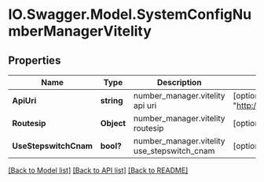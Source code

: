 # IO.Swagger.Model.SystemConfigNumberManagerVitelity
## Properties

Name | Type | Description | Notes
------------ | ------------- | ------------- | -------------
**ApiUri** | **string** | number_manager.vitelity api uri | [optional] [default to "http://api.vitelity.net/api.php"]
**Routesip** | **Object** | number_manager.vitelity routesip | [optional] 
**UseStepswitchCnam** | **bool?** | number_manager.vitelity use_stepswitch_cnam | [optional] [default to false]

[[Back to Model list]](../README.md#documentation-for-models) [[Back to API list]](../README.md#documentation-for-api-endpoints) [[Back to README]](../README.md)

